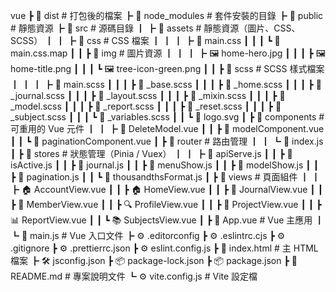 vue
┣ 📂 dist                  # 打包後的檔案
┣ 📂 node_modules          # 套件安裝的目錄
┣ 📂 public                # 靜態資源
┣ 📂 src                   # 源碼目錄
┃ ┣ 📂 assets             # 靜態資源（圖片、CSS、SCSS）
┃ ┃ ┣ 📂 css              # CSS 檔案
┃ ┃ ┃ ┣ 📄 main.css
┃ ┃ ┃ ┗ 📄 main.css.map
┃ ┃ ┣ 📂 img              # 圖片資源
┃ ┃ ┃ ┣ 🖼️ home-hero.jpg
┃ ┃ ┃ ┣ 🖼️ home-title.png
┃ ┃ ┃ ┗ 🖼️ tree-icon-green.png
┃ ┃ ┣ 📂 scss             # SCSS 樣式檔案
┃ ┃ ┃ ┣ 🎨 main.scss
┃ ┃ ┃ ┣ 🎨 _base.scss
┃ ┃ ┃ ┣ 🎨 _home.scss
┃ ┃ ┃ ┣ 🎨 _journal.scss
┃ ┃ ┃ ┣ 🎨 _layout.scss
┃ ┃ ┃ ┣ 🎨 _mixin.scss
┃ ┃ ┃ ┣ 🎨 _model.scss
┃ ┃ ┃ ┣ 🎨 _report.scss
┃ ┃ ┃ ┣ 🎨 _reset.scss
┃ ┃ ┃ ┣ 🎨 _subject.scss
┃ ┃ ┃ ┗ 🎨 _variables.scss
┃ ┃ ┗ 📄 logo.svg
┃ ┣ 📂 components         # 可重用的 Vue 元件
┃ ┃ ┣ 🧩 DeleteModel.vue
┃ ┃ ┣ 🧩 modelComponent.vue
┃ ┃ ┗ 🧩 paginationComponent.vue
┃ ┣ 📂 router             # 路由管理
┃ ┃ ┗ 📄 index.js
┃ ┣ 📂 stores             # 狀態管理（Pinia / Vuex）
┃ ┃ ┣ 🔧 apiServe.js
┃ ┃ ┣ 🔧 isActive.js
┃ ┃ ┣ 🔧 journal.js
┃ ┃ ┣ 🔧 menuShow.js
┃ ┃ ┣ 🔧 modelShow.js
┃ ┃ ┣ 🔧 pagination.js
┃ ┃ ┗ 🔧 thousandthsFormat.js
┃ ┣ 📂 views              # 頁面組件
┃ ┃ ┣ 🏠 AccountView.vue
┃ ┃ ┣ 🏠 HomeView.vue
┃ ┃ ┣ 📖 JournalView.vue
┃ ┃ ┣ 👥 MemberView.vue
┃ ┃ ┣ 🔍 ProfileView.vue
┃ ┃ ┣ 📂 ProjectView.vue
┃ ┃ ┣ 📊 ReportView.vue
┃ ┃ ┗ 📚 SubjectsView.vue
┃ ┣ 📄 App.vue             # Vue 主應用
┃ ┗ 📄 main.js             # Vue 入口文件
┣ ⚙️ .editorconfig
┣ ⚙️ .eslintrc.cjs
┣ ⚙️ .gitignore
┣ ⚙️ .prettierrc.json
┣ ⚙️ eslint.config.js
┣ 📝 index.html           # 主 HTML 檔案
┣ 🛠️ jsconfig.json
┣ 📦 package-lock.json
┣ 📦 package.json
┣ 📖 README.md            # 專案說明文件
┗ ⚙️ vite.config.js        # Vite 設定檔

